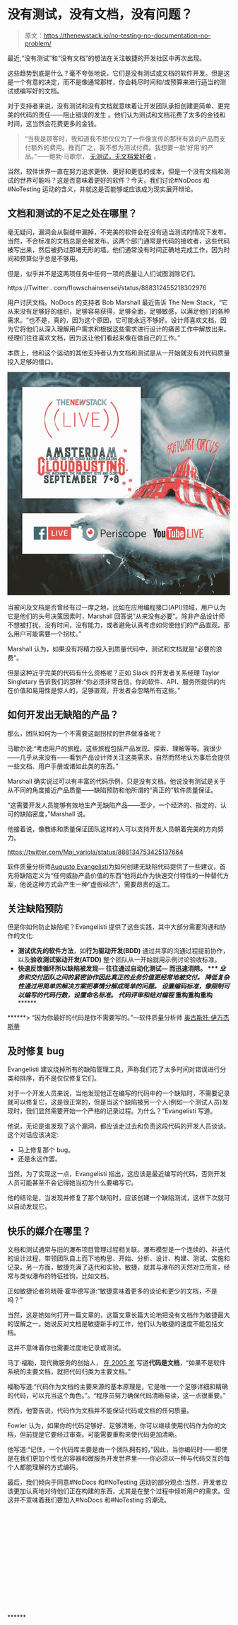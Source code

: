 # 没有测试，没有文档，没有问题？

> 原文：<https://thenewstack.io/no-testing-no-documentation-no-problem/>

最近,“没有测试”和“没有文档”的想法在关注敏捷的开发社区中再次出现。

这些趋势到底是什么？毫不夸张地说，它们是没有测试或文档的软件开发。但是这是一个有意的决定，而不是像通常那样，你会耗尽时间和/或预算来进行适当的测试或编写好的文档。

对于支持者来说，没有测试和没有文档就意味着让开发团队承担创建更简单、更完美的代码的责任——阻止错误的发生 。他们认为测试和文档花费了太多的金钱和时间，这当然会花费更多的金钱。

> “当我是顾客时，我知道我不想仅仅为了一件像宣传的那样有效的产品而支付额外的费用。推而广之，我不想为测试付费。我想要一款‘好用’的产品。”——鲍勃·马歇尔， [无测试，无文档爱好者](https://flowchainsensei.wordpress.com/2014/11/07/no-testing/) 。

当然，软件世界一直在努力追求更快、更好和更低的成本，但是一个没有文档和测试的世界可能吗？这是否意味着更好的软件？今天，我们讨论#NoDocs 和#NoTesting 运动的含义，并就这是否能够或应该成为现实展开辩论。

## 文档和测试的不足之处在哪里？

毫无疑问，漏洞会从裂缝中漏掉，不完美的软件会在没有适当测试的情况下发布。当然，不合标准的文档总是会被发布。这两个部门通常是代码的接收者，这些代码被写出来，然后被扔过那堵无形的墙。他们通常没有时间正确地完成工作，因为时间和预算似乎总是不够用。

但是，似乎并不是这两项任务中任何一项的质量让人们试图消除它们。

https://Twitter . com/flowschainsensei/status/888312455218302976

用户讨厌文档。NoDocs 的支持者 Bob Marshall 最近告诉 The New Stack，“它从来没有足够好的组织，足够容易获得，足够全面，足够敏感，以满足他们的各种需求。“也不是，真的，因为这个原因，它可能永远不够好。设计师喜欢文档，因为它将他们从深入理解用户需求和根据这些需求进行设计的痛苦工作中解放出来。经理们往往喜欢文档，因为这让他们看起来像在做自己的工作。”

本质上，他和这个运动的其他支持者认为文档和测试是从一开始就没有对代码质量投入足够的借口。

![](img/d1d823654ddb63f14187a4f709b41690.png)

当被问及文档是否曾经有过一席之地，比如在应用编程接口(API)领域，用户认为它是他们的头号决策因素时，Marshall 回答说“从来没有必要”。除非产品设计师不想被打扰，没有时间，没有能力，或者避免认真考虑如何使他们的产品直观。那么用户可能需要一个拐杖。”

Marshall 认为，如果没有将精力投入到质量代码中，测试和文档就是“必要的浪费”。

但是这种近乎完美的代码有什么资格呢？正如 Slack 的开发者关系经理 Taylor Singletary 告诉我们的那样:“你必须非常自信，你的软件、API、服务所提供的内在价值和易用性是惊人的，足够直观，开发者会忽略所有这些。”

## 如何开发出无缺陷的产品？

那么，团队如何为一个不需要这副拐杖的世界做准备呢？

马歇尔说:“考虑用户的旅程。这些旅程包括产品发现、探索、理解等等。我很少——几乎从来没有——看到产品设计师关注这类需求，自然而然地认为事后会提供一些文档、用户手册或诸如此类的东西。”

Marshall 确实说过可以有丰富的代码示例，只是没有文档。他说没有测试是关于从不同的角度接近产品质量——缺陷预防和他所谓的“真正的”软件质量保证。

“这需要开发人员能够有效地生产无缺陷产品——至少，一个经济的、指定的、认可的缺陷密度，”Marshall 说。

他接着说，像教练和质量保证团队这样的人可以支持开发人员朝着完美的方向努力。

https://twitter.com/Maj_variola/status/888134753425137664

软件质量分析师[Augusto Evangelisti](https://mysoftwarequality.wordpress.com/2016/10/17/ultimate-guide-to-reducing-the-amount-of-defects-and-other-waste-in-your-product/)为如何创建无缺陷代码提供了一些建议，首先将缺陷定义为“任何威胁产品价值的东西”他将此作为快速交付特性的一种替代方案，他说这种方式会产生一种“虚假经济”，需要昂贵的返工。

## 关注缺陷预防

但是你如何防止缺陷呢？Evangelisti 提供了这些实践，其中大部分需要沟通和协作的文化:

*   **测试优先的软件方法**，如**行为驱动开发(BDD)** 通过共享的沟通过程提前协作，以及**验收测试驱动开发(ATDD)** 整个团队从一开始就用示例讨论验收标准。
*   ****快速反馈循环**所以缺陷被发现— 往往通过自动化测试— 而迅速消除。**
***   ****业务和交付团队之间的紧密协作**因此真正的业务价值更经常地被交付。*****   ****降低复杂性**通过用简单的解决方案把事情分解成简单的问题。*****   **设置编码标准**，像限制可以编写的代码行数，设置命名标准。*   ****代码评审和结对编程*******   **重构重构重构**********

 ******> “因为你最好的代码是你不需要写的。”—软件质量分析师 [奥古斯托·伊万杰斯蒂](https://mysoftwarequality.wordpress.com/2016/10/17/ultimate-guide-to-reducing-the-amount-of-defects-and-other-waste-in-your-product/)

## 及时修复 bug

Evangelisti 建议烧掉所有的缺陷管理工具，声称我们花了太多时间对错误进行分类和排序，而不是仅仅修复它们。

对于一个开发人员来说，当他发现他正在编写的代码中的一个缺陷时，不需要记录就可以修复它，这是很正常的，但是当这个缺陷被另一个人(例如一个测试人员)发现时，我们显然需要开始一个严格的记录过程。为什么？”Evangelisti 写道。

他说，无论是谁发现了这个漏洞，都应该走过去和负责这段代码的开发人员谈谈。这个对话应该决定:

*   马上修复那个 bug。
*   还是永远作罢。

当然，为了实现这一点，Evangelisti 指出，这应该是最近编写的代码，否则开发人员可能甚至不会记得她当初为什么要编写它。

他的结论是，当发现并修复了那个缺陷时，应该创建一个缺陷测试，这样下次就可以自动发现它。

## 快乐的媒介在哪里？

文档和测试通常与旧的瀑布项目管理过程相关联。瀑布模型是一个连续的、非迭代的设计过程，带领团队自上而下地构思、开始、分析、设计、构建、测试、实施和记录。另一方面，敏捷充满了迭代和实验。敏捷，就其与瀑布的天然对立而言，经常与类似瀑布的特征挂钩，比如文档。

正如敏捷论者符晓薇·霍华德写道:“敏捷意味着更多的谈论和更少的文档，不是吗？”

当然，这是她如何打开一篇文章的，这篇文章长篇大论地把没有文档作为敏捷最大的误解之一。她说反对文档是敏捷新手的工作，他们认为敏捷的速度不能包括文档。

这并不意味着你也需要过度地记录或测试。

马丁·福勒，现代微服务的创始人， [在 2005 年](https://www.martinfowler.com/bliki/CodeAsDocumentation.html) 写道**代码是文档**，“如果不是软件系统的主要文档，就把代码归类为主要文档。”

福勒写道:“代码作为文档的主要来源的基本原理是，它是唯一一个足够详细和精确的代码，可以充当这个角色。”。“程序员努力确保代码清晰易读，这一点很重要。”

然而，他警告说，代码作为文档并不能保证代码或文档的任何质量。

Fowler 认为，如果你的代码足够好、足够清晰，你可以继续使用代码作为你的文档，但前提是它要经过审查。可能需要重构来使代码更加清晰。

他写道:“记住，一个代码库主要是由一个团队拥有的，”因此，当你编码时——即使是在我们更加个性化的容器和微服务开发世界里——你必须以一种与代码交互的每个人都能理解的方式编码。

最后，我们倾向于同意#NoDocs 和#NoTesting 运动的部分观点:当然，开发者应该更加认真地对待他们正在构建的东西，尤其是在整个过程中倾听用户的需求。但这并不意味着我们要加入#NoDocs 和#NoTesting 的潮流。

<svg xmlns:xlink="http://www.w3.org/1999/xlink" viewBox="0 0 68 31" version="1.1"><title>Group</title> <desc>Created with Sketch.</desc></svg>******